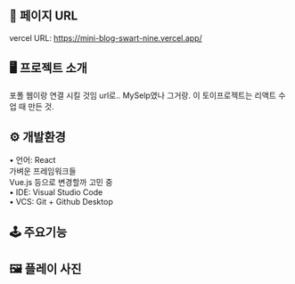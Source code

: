 ## 🔗 페이지 URL 
vercel URL: https://mini-blog-swart-nine.vercel.app/

## 🖥 프로젝트 소개 

포폴 웹이랑 연결 시킬 것임 url로.. 
MySelp였나 그거랑. 
이 토이프로젝트는 리액트 수업 때 만든 것. 

## ⚙️ 개발환경  

• 언어: React  
가벼운 프레임워크들  
Vue.js 등으로 변경할까 고민 중  
• IDE: Visual Studio Code  
• VCS: Git + Github Desktop

## 🕹 주요기능  



## 🖼 플레이 사진

 
